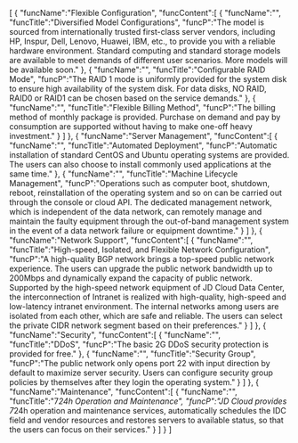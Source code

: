 [
	{
		"funcName":"Flexible Configuration",
		"funcContent":[
			{
				"funcName":"",
				"funcTitle":"Diversified Model Configurations",
				"funcP":"The model is sourced from internationally trusted first-class server vendors, including HP, Inspur, Dell, Lenovo, Huawei, IBM, etc., to provide you with a reliable hardware environment. Standard computing and standard storage models are available to meet demands of different user scenarios. More models will be available soon."
			},
			{
				"funcName":"",
				"funcTitle":"Configurable RAID Mode",
				"funcP":"The RAID 1 mode is uniformly provided for the system disk to ensure high availability of the system disk. For data disks, NO RAID, RAID0 or RAID1 can be chosen based on the service demands."
			},
			{
				"funcName":"",
				"funcTitle":"Flexible Billing Method",
				"funcP":"The billing method of monthly package is provided. Purchase on demand and pay by consumption are supported without having to make one-off heavy investment."
			}
		]
	},
	{
		"funcName":"Server Management",
		"funcContent":[
			{
				"funcName":"",
				"funcTitle":"Automated Deployment",
				"funcP":"Automatic installation of standard CentOS and Ubuntu operating systems are provided. The users can also choose to install commonly used applications at the same time."
			},
			{
				"funcName":"",
				"funcTitle":"Machine Lifecycle Management",
				"funcP":"Operations such as computer boot, shutdown, reboot, reinstallation of the operating system and so on can be carried out through the console or cloud API. The dedicated management network, which is independent of the data network, can remotely manage and maintain the faulty equipment through the out-of-band management system in the event of a data network failure or equipment downtime."
			}
		]
	},
	{
		"funcName":"Network Support",
		"funcContent":[
			{
				"funcName":"",
				"funcTitle":"High-speed, Isolated, and Flexible Network Configuration",
				"funcP":"A high-quality BGP network brings a top-speed public network experience. The users can upgrade the public network bandwidth up to 200Mbps and dynamically expand the capacity of public network. Supported by the high-speed network equipment of JD Cloud Data Center, the interconnection of Intranet is realized with high-quality, high-speed and low-latency intranet environment. The internal networks among users are isolated from each other, which are safe and reliable. The users can select the private CIDR network segment based on their preferences."
			}
		]
	},
	{
		"funcName":"Security",
		"funcContent":[
			{
				"funcName":"",
				"funcTitle":"DDoS",
				"funcP":"The basic 2G DDoS security protection is provided for free."
			},
			{
				"funcName":"",
				"funcTitle":"Security Group",
				"funcP":"The public network only opens port 22 with input direction by default to maximize server security. Users can configure security group policies by themselves after they login the operating system."
			}
		]
	},
	{
		"funcName":"Maintenance",
		"funcContent":[
			{
				"funcName":"",
				"funcTitle":"7*24h Operation and Maintenance",
				"funcP":"JD Cloud provides 7*24h operation and maintenance services, automatically schedules the IDC field and vendor resources and restores servers to available status, so that the users can focus on their services."
			}
		]
	}
]